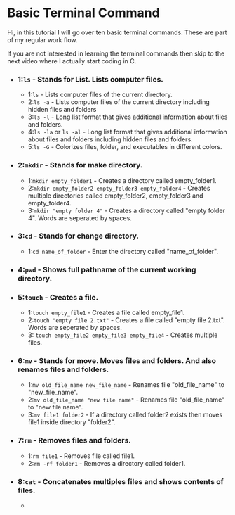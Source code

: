 # Basic Terminal Command

Hi, in this tutorial I will go over ten basic terminal commands. These are part of my regular work flow.

If you are not interested in learning the terminal commands then skip to the next video where I actually start coding in C.

* ### 1:`ls` - Stands for List. Lists computer files.
	* 1:`ls` - Lists computer files of the current directory.
	* 2:`ls -a` - Lists computer files of the current directory including hidden files and folders
	* 3:`ls -l` - Long list format that gives additional information about files and folders. 
	* 4:`ls -la` or `ls -al` - Long list format that gives additional information about files and folders including hidden files and folders. 
	* 5:`ls -G` - Colorizes files, folder, and executables in different colors.
* ### 2:`mkdir` - Stands for make directory.
	* 1:`mkdir empty_folder1` - Creates a directory called empty_folder1.
	* 2:`mkdir empty_folder2 empty_folder3 empty_folder4` - Creates multiple directories called empty_folder2, empty_folder3 and empty_folder4.
	* 3:`mkdir "empty folder 4"` - Creates a directory called "empty folder 4". Words are seperated by spaces.

* ### 3:`cd` - Stands for change directory.
	* 1:`cd name_of_folder` - Enter the directory called "name_of_folder".
* ### 4:`pwd` - Shows full pathname of the current working directory.
* ### 5:`touch` - Creates a file.
	* 1:`touch empty_file1` - Creates a file called empty_file1.
	* 2:`touch "empty file 2.txt"` - Creates a file called "empty file 2.txt". Words are seperated by spaces.
	* 3: `touch empty_file2 empty_file3 empty_file4` - Creates multiple files.
* ### 6:`mv` - Stands for move. Moves files and folders. And also renames files and folders.
	* 1:`mv old_file_name new_file_name` - Renames file "old_file_name" to "new_file_name".
	* 2:`mv old_file_name "new file name"` - Renames file "old_file_name" to "new file name".
	* 3:`mv file1 folder2` - If a directory called folder2 exists then moves file1 inside directory "folder2".
* ### 7:`rm` - Removes files and folders.
	* 1:`rm file1` - Removes file called file1.
	* 2:`rm -rf folder1` - Removes a directory called folder1.
* ### 8:`cat` - Concatenates multiples files and shows contents of files.
	* 

